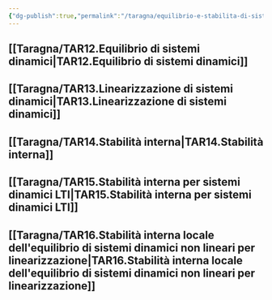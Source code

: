 ```yaml
---
{"dg-publish":true,"permalink":"/taragna/equilibrio-e-stabilita-di-sistemi-dinamici/"}
---
```


## [[Taragna/TAR12.Equilibrio di sistemi dinamici\|TAR12.Equilibrio di sistemi dinamici]]
## [[Taragna/TAR13.Linearizzazione di sistemi dinamici\|TAR13.Linearizzazione di sistemi dinamici]]
## [[Taragna/TAR14.Stabilità interna\|TAR14.Stabilità interna]]
## [[Taragna/TAR15.Stabilità interna per sistemi dinamici LTI\|TAR15.Stabilità interna per sistemi dinamici LTI]]
## [[Taragna/TAR16.Stabilità interna locale dell'equilibrio di sistemi dinamici non lineari per linearizzazione\|TAR16.Stabilità interna locale dell'equilibrio di sistemi dinamici non lineari per linearizzazione]]
